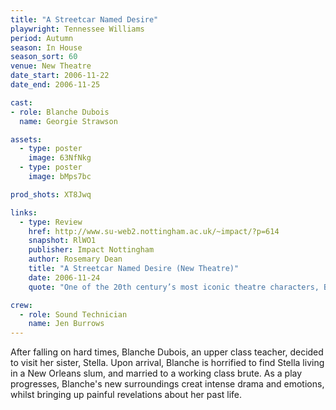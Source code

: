 ```yaml
---
title: "A Streetcar Named Desire"
playwright: Tennessee Williams
period: Autumn
season: In House
season_sort: 60
venue: New Theatre
date_start: 2006-11-22
date_end: 2006-11-25

cast:
- role: Blanche Dubois
  name: Georgie Strawson

assets:
  - type: poster
    image: 63NfNkg
  - type: poster
    image: bMps7bc

prod_shots: XT8Jwq

links:
  - type: Review
    href: http://www.su-web2.nottingham.ac.uk/~impact/?p=614
    snapshot: RlWO1
    publisher: Impact Nottingham
    author: Rosemary Dean
    title: "A Streetcar Named Desire (New Theatre)"
    date: 2006-11-24
    quote: "One of the 20th century’s most iconic theatre characters, Blanche is a daunting character to play, but Georgie Strawson was well able to rise to the challenge. Her Blanche was tender, manipulative and surprisingly funny. Impressive period costumes, solid accents and the occasional explosion of furniture made for a compelling production of this gripping and well-loved play. "

crew:
  - role: Sound Technician
    name: Jen Burrows
---
```


After falling on hard times, Blanche Dubois, an upper class teacher, decided to visit her sister, Stella. Upon arrival, Blanche is horrified to find Stella living in a New Orleans slum, and married to a working class brute. As a play progresses, Blanche's new surroundings creat intense drama and emotions, whilst bringing up painful revelations about her past life.
